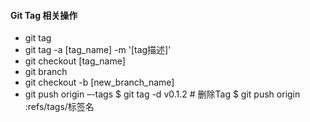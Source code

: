 #### Git Tag 相关操作
- git tag
- git tag -a [tag_name] -m '[tag描述]'
- git checkout [tag_name]
- git branch
- git checkout -b [new_branch_name]
- git push origin –-tags
$ git tag -d v0.1.2 # 删除Tag
$ git push origin :refs/tags/标签名
